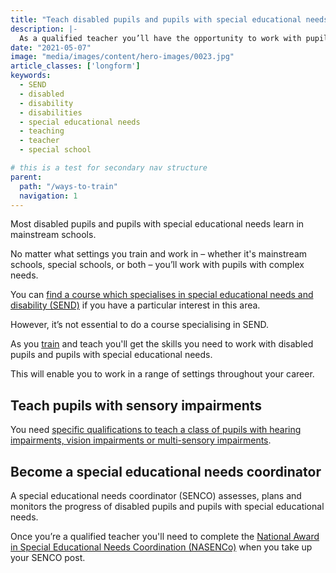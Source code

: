 ```yaml
---
title: "Teach disabled pupils and pupils with special educational needs"
description: |-
  As a qualified teacher you’ll have the opportunity to work with pupils with complex needs, no matter what setting you work in.
date: "2021-05-07"
image: "media/images/content/hero-images/0023.jpg"
article_classes: ['longform']
keywords:
  - SEND
  - disabled
  - disability  
  - disabilities
  - special educational needs
  - teaching
  - teacher
  - special school

# this is a test for secondary nav structure
parent:
  path: "/ways-to-train"
  navigation: 1
---
```

Most disabled pupils and pupils with special educational needs learn in mainstream schools.

No matter what settings you train and work in – whether it's mainstream schools, special schools, or both – you’ll work with pupils with complex needs.

You can [find a course which specialises in special educational needs and disability (SEND)](https://www.find-postgraduate-teacher-training.service.gov.uk/start/subject?l=2) if you have a particular interest in this area.

However, it’s not essential to do a course specialising in SEND.

As you [train](/ways-to-train) and teach you'll get the skills you need to work with disabled pupils and pupils with special educational needs.

This will enable you to work in a range of settings throughout your career.

## Teach pupils with sensory impairments

You need [specific qualifications to teach a class of pupils with hearing impairments, vision impairments or multi-sensory impairments](https://www.gov.uk/guidance/mandatory-qualifications-specialist-teachers).

## Become a special educational needs coordinator

A special educational needs coordinator (SENCO) assesses, plans and monitors the progress of disabled pupils and pupils with special educational needs.

Once you’re a qualified teacher you'll need to complete the [National Award in Special Educational Needs Coordination (NASENCo)](https://nasen.org.uk/page/nasenco) when you take up your SENCO post.
